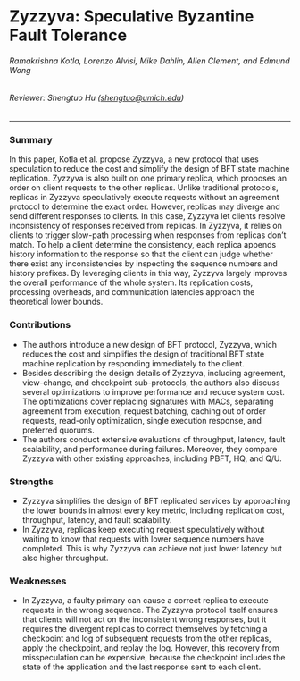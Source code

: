 Zyzzyva: Speculative Byzantine Fault Tolerance
===

###### Ramakrishna Kotla, Lorenzo Alvisi, Mike Dahlin, Allen Clement, and Edmund Wong

###### Reviewer: Shengtuo Hu (shengtuo@umich.edu)

---

### Summary

In this paper, Kotla et al. propose Zyzzyva, a new protocol that uses speculation to reduce the cost and simplify the design of BFT state machine replication. Zyzzyva is also built on one primary replica, which proposes an order on client requests to the other replicas. Unlike traditional protocols, replicas in Zyzzyva speculatively execute requests without an agreement protocol to determine the exact order. However, replicas may diverge and send different responses to clients. In this case, Zyzzyva let clients resolve inconsistency of responses received from replicas. In Zyzzyva, it relies on clients to trigger slow-path processing when responses from replicas don’t match. To help a client determine the consistency, each replica appends history information to the response so that the client can judge whether there exist any inconsistencies by inspecting the sequence numbers and history prefixes. By leveraging clients in this way, Zyzzyva largely improves the overall performance of the whole system. Its replication costs, processing overheads, and communication latencies approach the theoretical lower bounds.

### Contributions

- The authors introduce a new design of BFT protocol, Zyzzyva, which reduces the cost and simplifies the design of traditional BFT state machine replication by responding immediately to the client.
- Besides describing the design details of Zyzzyva, including agreement, view-change, and checkpoint sub-protocols, the authors also discuss several optimizations to improve performance and reduce system cost. The optimizations cover replacing signatures with MACs, separating agreement from execution, request batching, caching out of order requests, read-only optimization, single execution response, and preferred quorums.
- The authors conduct extensive evaluations of throughput, latency, fault scalability, and performance during failures. Moreover, they compare Zyzzyva with other existing approaches, including PBFT, HQ, and Q/U.

### Strengths

- Zyzzyva simplifies the design of BFT replicated services by approaching the lower bounds in almost every key metric, including replication cost, throughput, latency, and fault scalability.
- In Zyzzyva, replicas keep executing request speculatively without waiting to know that requests with lower sequence numbers have completed. This is why Zyzzyva can achieve not just lower latency but also higher throughput.

### Weaknesses

- In Zyzzyva, a faulty primary can cause a correct replica to execute requests in the wrong sequence. The Zyzzyva protocol itself ensures that clients will not act on the inconsistent wrong responses, but it requires the divergent replicas to correct themselves by fetching a checkpoint and log of subsequent requests from the other replicas, apply the checkpoint, and replay the log. However, this recovery from misspeculation can be expensive, because the checkpoint includes the state of the application and the last response sent to each client.
